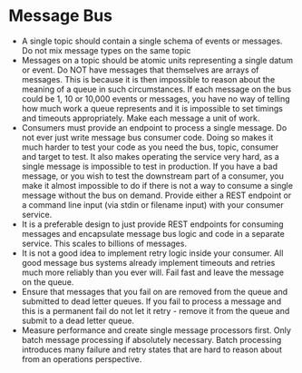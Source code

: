 # Message Bus

- A single topic should contain a single schema of events or messages. Do not mix message types on the same topic
- Messages on a topic should be atomic units representing a single datum or event. Do NOT have messages that themselves are arrays of messages. This is because it is then impossible to reason about the meaning of a queue in such circumstances. If each message on the bus could be 1, 10 or 10,000 events or messages, you have no way of telling how much work a queue represents and it is impossible to set timings and timeouts appropriately. Make each message a unit of work.
- Consumers must provide an endpoint to process a single message. Do not ever just write message bus consumer code. Doing so makes it much harder to test your code as you need the bus, topic, consumer and target to test. It also makes operating the service very hard, as a single message is impossible to test in production. If you have a bad message, or you wish to test the downstream part of a consumer, you make it almost impossible to do if there is not a way to consume a single message without the bus on demand. Provide either a REST endpoint or a command line input (via stdin or filename input) with your consumer service.
- It is a preferable design to just provide REST endpoints for consuming messages and encapsulate message bus logic and code in a separate service. This scales to billions of messages.
- It is not a good idea to implement retry logic inside your consumer. All good message bus systems already implement timeouts and retries much more reliably than you ever will. Fail fast and leave the message on the queue.
- Ensure that messages that you fail on are removed from the queue and submitted to dead letter queues. If you fail to process a message and this is a permanent fail do not let it retry - remove it from the queue and submit to a dead letter queue.
- Measure performance and create single message processors first. Only batch message processing if absolutely necessary. Batch processing introduces many failure and retry states that are hard to reason about from an operations perspective.
